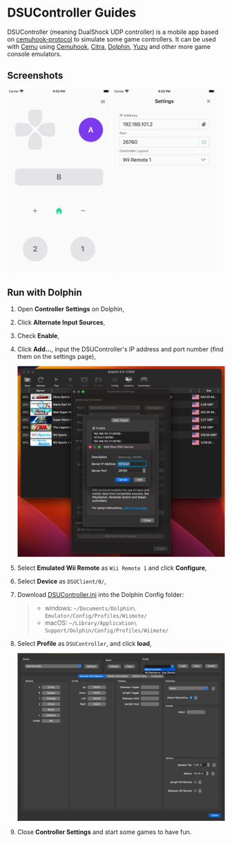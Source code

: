 # DSUController Guides

DSUController (meaning DualShock UDP controller) is a mobile app based on [cemuhook-protocol](https://github.com/v1993/cemuhook-protocol) to simulate some game controllers.
It can be used with [Cemu](http://cemu.info/) using [Cemuhook](https://sshnuke.net/cemuhook/), [Citra](https://citra-emu.org/), [Dolphin](https://dolphin-emu.org/), [Yuzu](https://yuzu-emu.org/) and other more game console emulators.

## Screenshots

<img src="assets/dsu-controller/controller-page.png" alt="Controller Page" width="240"/>
<img src="assets/dsu-controller/settings-page.png" alt="Settings Page" width="240"/>

## Run with Dolphin

1. Open **Controller Settings** on Dolphin,
2. Click **Alternate Input Sources**,
3. Check **Enable**,
4. Click **Add...**, input the DSUController's IP address and port number (find them on the settings page),

    <img src="assets/dolphin/add-dsu-client.png" alt="Add DSU Client" width="640"/>

5. Select **Emulated Wii Remote** as `Wii Remote 1` and click **Configure**,
6. Select **Device** as `DSUClient/0/`,
7. Download <a href="configs/dolphin/DSUController.ini" download="DSUController.ini">DSUController.ini</a> into the Dolphin Config folder:
    > * windows: `~/Documents/Dolphin\ Emulator/Config/Profiles/Wiimote/`
    > * macOS: `~/Library/Application\ Support/Dolphin/Config/Profiles/Wiimote/`
8. Select **Profile** as `DSUController`, and click **load**,

    <img src="assets/dolphin/configure-controller.png" alt="Add DSU Client" width="640"/>

9. Close **Controller Settings** and start some games to have fun.
